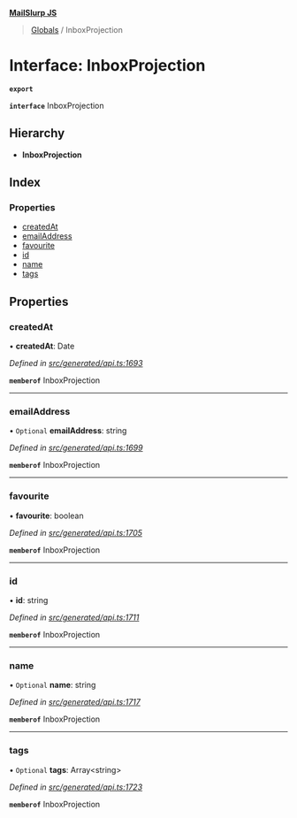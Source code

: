 **[MailSlurp JS](../README.md)**

> [Globals](../README.md) / InboxProjection

# Interface: InboxProjection

**`export`** 

**`interface`** InboxProjection

## Hierarchy

* **InboxProjection**

## Index

### Properties

* [createdAt](inboxprojection.md#createdat)
* [emailAddress](inboxprojection.md#emailaddress)
* [favourite](inboxprojection.md#favourite)
* [id](inboxprojection.md#id)
* [name](inboxprojection.md#name)
* [tags](inboxprojection.md#tags)

## Properties

### createdAt

•  **createdAt**: Date

*Defined in [src/generated/api.ts:1693](https://github.com/mailslurp/mailslurp-client/blob/36fa2ad/src/generated/api.ts#L1693)*

**`memberof`** InboxProjection

___

### emailAddress

• `Optional` **emailAddress**: string

*Defined in [src/generated/api.ts:1699](https://github.com/mailslurp/mailslurp-client/blob/36fa2ad/src/generated/api.ts#L1699)*

**`memberof`** InboxProjection

___

### favourite

•  **favourite**: boolean

*Defined in [src/generated/api.ts:1705](https://github.com/mailslurp/mailslurp-client/blob/36fa2ad/src/generated/api.ts#L1705)*

**`memberof`** InboxProjection

___

### id

•  **id**: string

*Defined in [src/generated/api.ts:1711](https://github.com/mailslurp/mailslurp-client/blob/36fa2ad/src/generated/api.ts#L1711)*

**`memberof`** InboxProjection

___

### name

• `Optional` **name**: string

*Defined in [src/generated/api.ts:1717](https://github.com/mailslurp/mailslurp-client/blob/36fa2ad/src/generated/api.ts#L1717)*

**`memberof`** InboxProjection

___

### tags

• `Optional` **tags**: Array\<string>

*Defined in [src/generated/api.ts:1723](https://github.com/mailslurp/mailslurp-client/blob/36fa2ad/src/generated/api.ts#L1723)*

**`memberof`** InboxProjection
